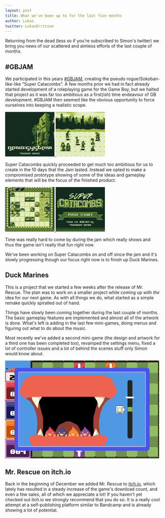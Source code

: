 ```yaml
---
layout: post
title: What we've been up to for the last five months
author: Lukas
twitter: LukasErritsoe
---
```

Returning from the dead (less so if you're subscribed to Simon's twitter) we bring you news of our scattered and aimless efforts of the last couple of months.

## #GBJAM ##

We participated in this years [#GBJAM](http://gbjam.net), creating the pseudo rogue/Sokoban-like-like "Super Catacombs". A few months prior we had in fact already started development of a roleplaying game for the Game Boy, but we halted that project as it was far too ambitious as a first(ish) time endeavour of GB development. #GBJAM then seemed like the obvious opportunity to force ourselves into keeping a realistic scope.

<div class="centered">
	<a href="/img/geno_title.gif">
		<img alt="geno:system title" class="thumbnail" src="/img/geno_title.gif" width="160">
	</a>
	<a href="/img/geno_mockup.png">
		<img alt="geno:system character mockups" class="thumbnail" src="/img/geno_mockup.png" width="160">
	</a>
</div>

Super Catacombs quickly proceeded to get much too ambitious for us to create in the 10 days that the Jam lasted. Instead we opted to make a compromised prototype showing of some of the ideas and gameplay elements that will be the focus of the finished product.

<div class="centered">
	<a href="/img/supercatacombs_idle.gif">
		<img alt="Super Catacombs idle animations" class="thumbnail" src="/img/supercatacombs_idle.gif" width="160">
	</a>
	<a href="/img/supercatacombs_title.png">
		<img alt="Super Catacombs title screen" class="thumbnail" src="/img/supercatacombs_title.png" width="160">
	</a>
</div>

Time was really hard to come by during the jam which really shows and thus the game isn't really that fun right now.

We've been working on Super Catacombs on and off since the jam and it's slowly progressing though our focus right now is to finish up Duck Marines.

## Duck Marines ##

This is a project that we started a few weeks after the release of Mr. Rescue. The plan was to work on a smaller project while coming up with *the* idea for our next game. As with all things we do, what started as a simple remake quickly spiralled out of hand.

Things have slowly been coming together during the last couple of months. The basic gameplay features are implemented and almost all of the artwork is done. What's left is adding in the last few mini-games, doing menus and figuring out what to do about the music.

Most recently we've added a second mini-game (the design and artwork for a third one has been completed too), revamped the settings menu, fixed a lot of controller issues and a lot of behind the scenes stuff only Simon would know about.

<div class="centered">
	<a href="/img/duckmarines_escape.gif">
		<img alt="Escape mini game" class="thumbnail" src="/img/duckmarines_escape.gif" width="500">
	</a>
</div>

## Mr. Rescue on itch.io ##

Back in the beginning of December we added Mr. Rescue to [itch.io](http://itch.io), which lately has resulted in a steady increase of the game's download count, and even a few sales, all of which we appreciate a lot! If you haven't yet checked out itch.io we strongly recommend that you do so. It is a really cool attempt at a self-publishing platform similar to Bandcamp and is already showing a lot of potential.
